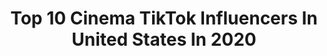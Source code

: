 ---
title: Top 10 Cinema TikTok Influencers In United States In 2020
description: >-
  Find top cinema TikTok influencers in United States in 2020. Most popular hashtags: #fyp #duet #foryoupage #funny.
platform: TikTok
hits: 631
text_top: See the top-rated TikTok profiles on inBeat.
text_bottom: Our platform has 631 TikTok influencers like this in United States for you to contact.
profiles:
  - username: "im.kxlxn"
    fullname: >-
      kylen
    bio: >-
      nineteen cinematics & memes ⬇️check this out⬇️
    location: "United States"
    followers: 35300
    engagement: 2299
    commentsToLikes: 0.065550
    id: ck8s6qywiluvg0j782vmn2b25
    verified: false
    hashtags: "#collegegotmelike, #fyp, #emilyinparis, #razrfit"
  - username: "jerodyoung52"
    fullname: >-
      jerodyoung52
    bio: >-
      CEO of making things cinematic 👑 Joined Tik Tok: 5/4/20. Pueblo, Colorado 📍
    location: "United States"
    followers: 7668
    engagement: 2094
    commentsToLikes: 0.077506
    id: ckb9feawr3oef0j23arenp0vz
    verified: false
    hashtags: "#mrtcc, #filmmaking, #fyp, #music"
  - username: "thybamboozler"
    fullname: >-
      Dante 
    bio: >-
      Bamboozler Athenaeum Cinematic videos Snap: Dante-188 Coolest Follower: You
    location: "United States"
    followers: 11900
    engagement: 1605
    commentsToLikes: 0.149735
    id: ckbkk0i3pctor0j238ycxgy8i
    verified: false
    hashtags: "#savetiktok, #hungergames, #bts, #film"
  - username: "sheeshyams"
    fullname: >-
      Ashish Yamdagni
    bio: >-
      Follow 4 Cinematic brown content! Tiktok lives: Tues/Thurs 6:30pm EST
    location: "United States"
    followers: 21900
    engagement: 1418
    commentsToLikes: 0.051397
    id: ckblqhfwchx390j23blszu7yy
    verified: false
    hashtags: "#indian, #bollywood, #srk, #chaibar"
  - username: "t_austin"
    fullname: >-
      Tyler Austin
    bio: >-
      #TEAMTELLY 📸 Portrait Photographer/Cinematographer 🎥
    location: "United States"
    followers: 155600
    engagement: 1206
    commentsToLikes: 0.044115
    id: ckb9ff2yd3ru30j23rl78p7wl
    verified: false
    hashtags: "#momsoftiktok, #dadlife, #comedy, #dadsoftiktok"
  - username: "ewalt_fpv"
    fullname: >-
      Ewalt_FPV
    bio: >-
      -#fpv DronePilot -#cinematics -Follow Me on INSTAGRAM -✉️👉🏻Ewaltfpv@gmail
    location: "United States"
    followers: 2405
    engagement: 562
    commentsToLikes: 0.055171
    id: ck8hqy3gd6ckd0j781wm5vid0
    verified: false
    hashtags: "#drone, #fly, #bangers, #christmas"
  - username: "zyrken"
    fullname: >-
      zyrken
    bio: >-
      Pro parkour athlete and cinematographer. IG for photo & video content @zyrken
    location: "United States"
    followers: 39300
    engagement: 615
    commentsToLikes: 0.019136
    id: ck7zoheqck2lb0j78bb9c4alp
    verified: true
    hashtags: "#crazy, #fyp, #parkour, #tiktok"
  - username: "fulltimefilmmaker"
    fullname: >-
      Full Time Filmmaker
    bio: >-
      The Ultimate Online Film Course 🎥 10 Tips to Creating Cinematic Videos 👇🏼
    location: "United States"
    followers: 93200
    engagement: 732
    commentsToLikes: 0.008377
    id: ck80cqtz0amgq0j78p89kqn60
    verified: false
    hashtags: "#filmmakers, #filmmaking, #foryoupage, #fyp"
  - username: "eclipseevents"
    fullname: >-
      Eclipse Events
    bio: >-
      DJ, photo, cinema & production company based in NJ 🎤📸🎥 eclipseevents.com
    location: "United States"
    followers: 37600
    engagement: 1055
    commentsToLikes: 0.004599
    id: ckbffuzscauf10j2358bydkc2
    verified: false
    hashtags: "#foryou, #weddingceremony, #love, #dj"
  - username: "angelicabourland"
    fullname: >-
      angelicabourland
    bio: >-
      brazilian cinematographer🇧🇷🎥 Miami/LA🌴
    location: "United States"
    followers: 5735
    engagement: 310
    commentsToLikes: 0.025418
    id: ck95z1z59cikl0j78dac894es
    verified: false
    hashtags: "#spiritual, #fyp, #meditate, #la"
---